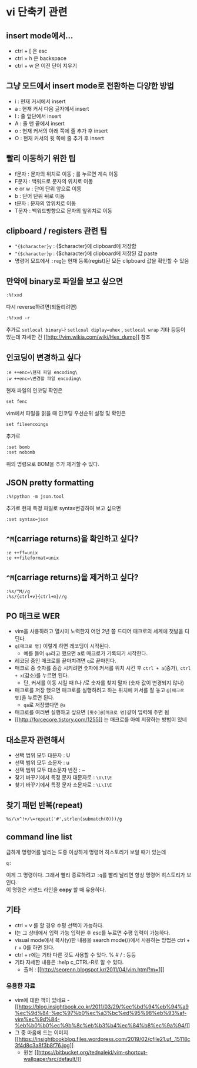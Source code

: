 ---
---
# vi 단축키 관련

## insert mode에서...

- ctrl + [ 은 esc
- ctrl + h 은 backspace
- ctrl + w 은 이전 단어 지우기

## 그냥 모드에서 insert mode로 전환하는 다양한 방법

- i : 현재 커서에서 insert
- a : 현재 커서 다음 글자에서 insert
- I : 줄 앞단에서 insert
- A : 줄 맨 끝에서 insert
- o : 현재 커서의 아래 쪽에 줄 추가 후 insert
- O : 현재 커서의 윗 쪽에 줄 추가 후 insert

## 빨리 이동하기 위한 팁

- f문자 : 문자의 위치로 이동 ; 를 누르면 계속 이동
- F문자 : 백워드로 문자의 위치로 이동
- e or w : 단어 단위 앞으로 이동
- b : 단어 단위 뒤로 이동
- t문자 : 문자의 앞위치로 이동
- T문자 : 백워드방향으로 문자의 앞위치로 이동

## clipboard / registers 관련 팁

- `"{$character}y` : {$character}에 clipboard에 저장함
- `"{$character}p` : {$character}에 clipboard에 저장된 값 paste
- 명령어 모드에서 `:reg`는 현재 등록(regist)된 모든 clipboard 값을 확인할 수 있음

## 만약에 binary로 파일을 보고 싶으면

```vim
:%!xxd
```

다시 reverse하려면(되돌리려면)

```vim
:%!xxd -r
```

추가로 `setlocal binary`나 `setlcoal diplay=uhex` , `setlocal wrap` 기타 등등이 있는데 자세한 건 [[http://vim.wikia.com/wiki/Hex_dump]] 참조

## 인코딩이 변경하고 싶다

```vim
:e ++enc=\현재 파일 encoding\
:w ++enc=\변경할 파일 encoding\
```

현재 파일의 인코딩 확인은

```vim
set fenc
```

vim에서 파일을 읽을 때 인코딩 우선순위 설정 및 확인은

```vim
set fileencoings
```

추가로

```vim
:set bomb
:set nobomb
```

위의 명령으로 BOM을 추가 제거할 수 있다.

## JSON pretty formatting

```vim
:%!python -m json.tool
```

추가로 현재 특정 파일로 syntax변경하여 보고 싶으면

```vim
:set syntax=json
```

## `^M`(carriage returns)을 확인하고 싶다?

```vim
:e ++ff=unix
:e ++fileformat=unix
```

## `^M`(carriage returns)을 제거하고 싶다?

```vim
:%s/^M//g
:%s/{ctrl+v}{ctrl+m}//g
```


## PO **매크로** WER

- vim을 사용하려고 열시미 노력한지 어언 2년 쯤 드디어 매크로의 세계에 첫발을 디딘다.
- `q[매크로 명]` 이렇게 하면 레코딩이 시작된다.
  + 예를 들어 `qa`라고 했으면 a로 매크로가 기록되기 시작한다.
- 레코딩 중인 매크로를 끝마치려면 `q`로 끝마친다.
- 매크로 중 숫자를 증감 시키려면 숫자에 커서를 위치 시킨 후 `ctrl + a`(증가), `ctrl + x`(감소)를 누르면 된다.
  + 단, 커서를 이동 시킬 때 f나 /로 숫자를 찾지 말자 (숫자 값이 변경되지 않나)
- 매크로를 저장 했으면 매크로를 실행하려고 하는 위치에 커서를 잘 놓고 `@[매크로 명]`을 누르면 된다.
  + `qa`로 저장했다면 `@a`
- 매크로를 여러번 실행하고 싶으면 `[횟수]@[매크로 명]`같이 입력해 주면 됨
- [[http://forcecore.tistory.com/1255]] 는 매크로를 아예 저장하는 방법이 있네

## 대소문자 관련해서

- 선택 범위 모두 대문자 : U
- 선택 범위 모두 소문자 : u
- 선택 범위 모두 대소문자 반전 : ~
- 찾기 바꾸기에서 특정 문자 대문자로 : `\U\1\E`
- 찾기 바꾸기에서 특정 문자 소문자로 : `\L\1\E`

## 찾기 패턴 반복(repeat)

```vim
%s/\v^!+/\=repeat('#',strlen(submatch(0)))/g
```

## command line list

급하게 명령어를 날리는 도중 이상하게 명령어 히스토리가 보일 때가 있는데

```vim
q:
```

이게 그 명령이다. 그래서 빨리 종료하려고 `:q`를 빨리 날리면 항상 명령어 히스토리가 보인다.   
이 명령은 커맨드 라인을 **copy** 할 때 유용하다.

## 기타

- ctrl + v 를 할 경우 수평 선택이 가능하다.
- I는 그 상태에서 입력 가능 입력한 후 esc를 누르면 수평 입력이 가능하다.
- visual mode에서 복사(y)한 내용을 search mode(/)에서 사용하는 방법은 ctrl + r + 0를 하면 된다.
- ctrl + r에는 기타 다른 것도 사용할 수 있다. % # / : 등등
- 기타 자세한 내용은 :help c_CTRL-R로 알 수 있다.
  + 출처 : [[http://seorenn.blogspot.kr/2011/04/vim.html?m=1]]

### 유용한 자료

- vim에 대한 책이 있네요 - [[https://blog.insightbook.co.kr/2011/03/29/%ec%bd%94%eb%94%a9%ec%9d%84-%ec%97%b0%ec%a3%bc%ed%95%98%eb%93%af-vim%ec%9d%84-%eb%b0%b0%ec%9b%8c%eb%b3%b4%ec%84%b8%ec%9a%94/]]
- 그 중 마음에 드는 이미지 [[https://insightbookblog.files.wordpress.com/2019/02/cfile21.uf_.15118c3f4d8c3a8f3b8f76.jpg]]
  + 원본 [[https://bitbucket.org/tednaleid/vim-shortcut-wallpaper/src/default/]]
